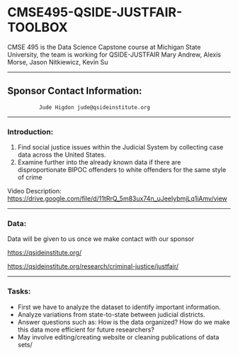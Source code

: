 # CMSE495-QSIDE-JUSTFAIR-TOOLBOX
CMSE 495 is the Data Science Capstone course at Michigan State University, the team is working for QSIDE-JUSTFAIR 
Mary Andrew, Alexis Morse, Jason Nitkiewicz, Kevin Su
__________________________________________________________________________________________________________________
## Sponsor Contact Information:
              Jude Higdon jude@qsideinstitute.org
__________________________________________________________________________________________________________________

### Introduction:

1. Find social justice issues within the Judicial System by collecting case data across the United States.
2. Examine further into the already known data if there are disproportionate BIPOC offenders to white offenders for the same    style of crime

Video Description: https://drive.google.com/file/d/11tRrQ_5m83ux74n_uJeeIybmjLq1iAmv/view

--------------------------------------------------------------------------------------------------

### Data:

Data will be given to us once we make contact with our sponsor

https://qsideinstitute.org/ 

https://qsideinstitute.org/research/criminal-justice/justfair/  

----------------------------------------------------------------------------------------------------


### Tasks:

  - First we have to analyze the dataset to identify important information.
  - Analyze variations from state-to-state between judicial districts.
  - Answer questions such as: How is the data organized? How do we make this data more efficient for future researchers?
  - May involve editing/creating website or cleaning publications of data sets/
